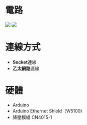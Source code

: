 # 電路
![](https://i.imgur.com/xpNh5YX.png)
![](https://i.imgur.com/DdWYWNU.jpg)

# 連線方式
* <b>Socket</b>連線 
* <b>乙太網路</b>連線


# 硬體
* Arduino
* Arduino Ethernet Shield（W5100) 
* 降壓模組 CN4015-1
